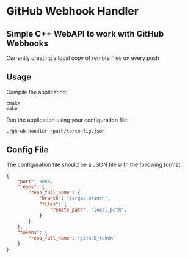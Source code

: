 # GitHub Webhook Handler

## Simple C++ WebAPI to work with GitHub Webhooks

Currently creating a local copy of remote files on every push

## Usage

Compile the application:
```console
cmake .
make
```

Run the application using your configuration file:
```console
./gh-wh-handler /path/to/config.json
```

## Config File

The configuration file should be a JSON file with the following format:

```json
{
    "port": 8080,
    "repos": {
        "repo_full_name": {
            "branch": "target_branch",
            "files": {
                "remote_path": "local_path",
            }
        }
    },
    "tokens": {
        "repo_full_name": "github_token"
    }
}
```
